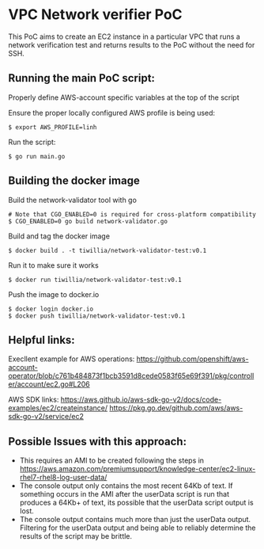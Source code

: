 # VPC Network verifier PoC

This PoC aims to create an EC2 instance in a particular VPC that runs a network verification test and returns results to the PoC without the need for SSH.

## Running the main PoC script:

Properly define AWS-account specific variables at the top of the script

Ensure the proper locally configured AWS profile is being used:
```
$ export AWS_PROFILE=linh
```

Run the script:
```
$ go run main.go
```

## Building the docker image

Build the network-validator tool with go
```
# Note that CGO_ENABLED=0 is required for cross-platform compatibility
$ CGO_ENABLED=0 go build network-validator.go
```

Build and tag the docker image
```
$ docker build . -t tiwillia/network-validator-test:v0.1
```

Run it to make sure it works
```
$ docker run tiwillia/network-validator-test:v0.1
```

Push the image to docker.io
```
$ docker login docker.io
$ docker push tiwillia/network-validator-test:v0.1
```

## Helpful links:
Execllent example for AWS operations:
  https://github.com/openshift/aws-account-operator/blob/c761b484873f1bcb3591d8cede0583f65e69f391/pkg/controller/account/ec2.go#L206

AWS SDK links:
  https://aws.github.io/aws-sdk-go-v2/docs/code-examples/ec2/createinstance/
  https://pkg.go.dev/github.com/aws/aws-sdk-go-v2/service/ec2

## Possible Issues with this approach:
- This requires an AMI to be created following the steps in https://aws.amazon.com/premiumsupport/knowledge-center/ec2-linux-rhel7-rhel8-log-user-data/
- The console output only contains the most recent 64Kb of text. If something occurs in the AMI after the userData script is run that produces a 64Kb+ of text, its possible that the userData script output is lost.
- The console output contains much more than just the userData output. Filtering for the userData output and being able to reliably determine the results of the script may be brittle.
